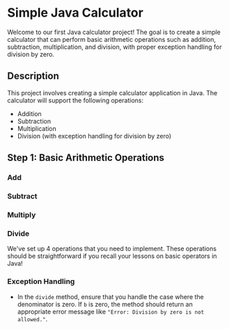 # Simple Java Calculator

Welcome to our first Java calculator project! The goal is to create a simple calculator that can perform basic arithmetic operations such as addition, subtraction, multiplication, and division, with proper exception handling for division by zero.

## Description

This project involves creating a simple calculator application in Java. The calculator will support the following operations:
- Addition
- Subtraction
- Multiplication
- Division (with exception handling for division by zero)

## Step 1: Basic Arithmetic Operations

### Add
### Subtract
### Multiply
### Divide

We've set up 4 operations that you need to implement. These operations should be straightforward if you recall your lessons on basic operators in Java!

### Exception Handling

- In the `divide` method, ensure that you handle the case where the denominator is zero. If `b` is zero, the method should return an appropriate error message like `"Error: Division by zero is not allowed."`.


